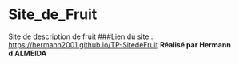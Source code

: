 # Site_de_Fruit
Site de description de fruit 
###Lien du site :
https://hermann2001.github.io/TP-SitedeFruit
 __Réalisé par Hermann d'ALMEIDA__
